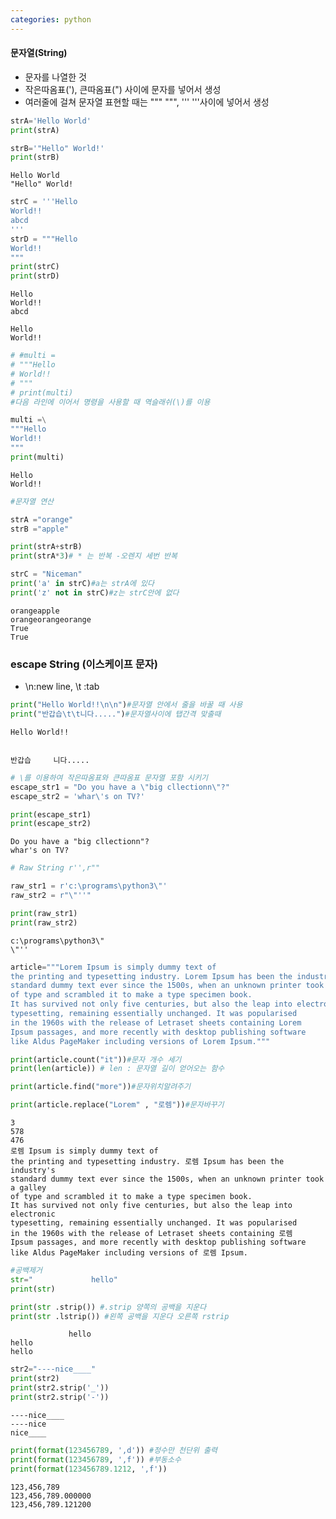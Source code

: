 ```yaml
---
categories: python
---
```


#### 문자열(String)
- 문자를 나열한 것
- 작은따옴표('), 큰따옴표(") 사이에 문자를 넣어서 생성
- 여러줄에 걸쳐 문자열 표현할 때는 """ """, ''' '''사이에 넣어서 생성


```python
strA='Hello World'
print(strA)

strB='"Hello" World!'
print(strB)

```

    Hello World
    "Hello" World!
    


```python
strC = '''Hello
World!!
abcd
'''
strD = """Hello
World!!
"""
print(strC)
print(strD)
```

    Hello
    World!!
    abcd
    
    Hello
    World!!
    
    


```python
# #multi =
# """Hello
# World!!
# """
# print(multi)
#다음 라인에 이어서 명령을 사용할 때 역슬래쉬(\)를 이용

multi =\
"""Hello 
World!!
"""
print(multi)
```

    Hello 
    World!!
    
    


```python
#문자열 연산

strA ="orange"
strB ="apple"

print(strA+strB)
print(strA*3)# * 는 반복 -오렌지 세번 반복

strC = "Niceman"
print('a' in strC)#a는 strA에 있다
print('z' not in strC)#z는 strC안에 없다
```

    orangeapple
    orangeorangeorange
    True
    True
    

### escape String (이스케이프 문자)
- \n:new line, \t :tab


```python
print("Hello World!!\n\n")#문자열 안에서 줄을 바꿀 때 사용
print("반갑습\t\t니다.....")#문자열사이에 탭간격 맞출때
```

    Hello World!!
    
    
    반갑습		니다.....
    


```python
# \를 이용하여 작은따옴표와 큰따옴표 문자열 포함 시키기
escape_str1 = "Do you have a \"big cllectionn\"?"  
escape_str2 = 'whar\'s on TV?'

print(escape_str1)
print(escape_str2) 
```

    Do you have a "big cllectionn"?
    whar's on TV?
    


```python
# Raw String r'',r""

raw_str1 = r'c:\programs\python3\"'
raw_str2 = r"\"''"

print(raw_str1)
print(raw_str2)
```

    c:\programs\python3\"
    \"''
    


```python
article="""Lorem Ipsum is simply dummy text of 
the printing and typesetting industry. Lorem Ipsum has been the industry's 
standard dummy text ever since the 1500s, when an unknown printer took a galley
of type and scrambled it to make a type specimen book.
It has survived not only five centuries, but also the leap into electronic 
typesetting, remaining essentially unchanged. It was popularised 
in the 1960s with the release of Letraset sheets containing Lorem
Ipsum passages, and more recently with desktop publishing software
like Aldus PageMaker including versions of Lorem Ipsum."""
```


```python
print(article.count("it"))#문자 개수 세기
print(len(article)) # len : 문자열 길이 얻어오는 함수

print(article.find("more"))#문자위치알려주기

print(article.replace("Lorem" , "로렘"))#문자바꾸기

```

    3
    578
    476
    로렘 Ipsum is simply dummy text of 
    the printing and typesetting industry. 로렘 Ipsum has been the industry's 
    standard dummy text ever since the 1500s, when an unknown printer took a galley
    of type and scrambled it to make a type specimen book.
    It has survived not only five centuries, but also the leap into electronic 
    typesetting, remaining essentially unchanged. It was popularised 
    in the 1960s with the release of Letraset sheets containing 로렘
    Ipsum passages, and more recently with desktop publishing software
    like Aldus PageMaker including versions of 로렘 Ipsum.
    


```python
#공백제거 
str="             hello"
print(str)

print(str .strip()) #.strip 양쪽의 공백을 지운다
print(str .lstrip()) #왼쪽 공백을 지운다 오른쪽 rstrip
```

                 hello
    hello
    hello
    


```python
str2="----nice____"
print(str2)
print(str2.strip('_'))
print(str2.strip('-'))
```

    ----nice____
    ----nice
    nice____
    


```python
print(format(123456789, ',d')) #정수만 천단위 출력
print(format(123456789, ',f')) #부동소수
print(format(123456789.1212, ',f'))
```

    123,456,789
    123,456,789.000000
    123,456,789.121200
    
